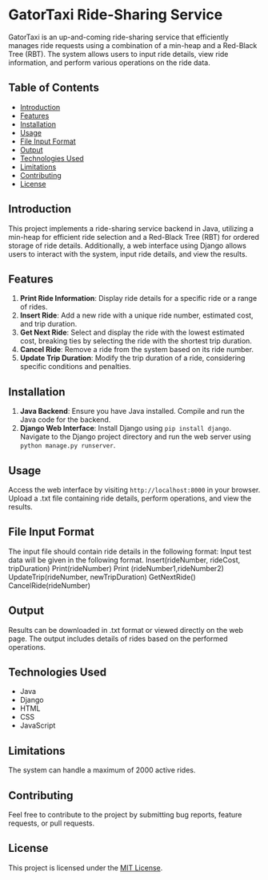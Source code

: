 # GatorTaxi Ride-Sharing Service

GatorTaxi is an up-and-coming ride-sharing service that efficiently manages ride requests using a combination of a min-heap and a Red-Black Tree (RBT). The system allows users to input ride details, view ride information, and perform various operations on the ride data.

## Table of Contents
- [Introduction](#introduction)
- [Features](#features)
- [Installation](#installation)
- [Usage](#usage)
- [File Input Format](#file-input-format)
- [Output](#output)
- [Technologies Used](#technologies-used)
- [Limitations](#limitations)
- [Contributing](#contributing)
- [License](#license)

## Introduction
This project implements a ride-sharing service backend in Java, utilizing a min-heap for efficient ride selection and a Red-Black Tree (RBT) for ordered storage of ride details. Additionally, a web interface using Django allows users to interact with the system, input ride details, and view the results.

## Features
1. **Print Ride Information**: Display ride details for a specific ride or a range of rides.
2. **Insert Ride**: Add a new ride with a unique ride number, estimated cost, and trip duration.
3. **Get Next Ride**: Select and display the ride with the lowest estimated cost, breaking ties by selecting the ride with the shortest trip duration.
4. **Cancel Ride**: Remove a ride from the system based on its ride number.
5. **Update Trip Duration**: Modify the trip duration of a ride, considering specific conditions and penalties.

## Installation
1. **Java Backend**: Ensure you have Java installed. Compile and run the Java code for the backend.
2. **Django Web Interface**: Install Django using `pip install django`. Navigate to the Django project directory and run the web server using `python manage.py runserver`.

## Usage
Access the web interface by visiting `http://localhost:8000` in your browser. Upload a .txt file containing ride details, perform operations, and view the results.

## File Input Format
The input file should contain ride details in the following format:
Input test data will be given in the following format.
Insert(rideNumber, rideCost, tripDuration)
Print(rideNumber)
Print (rideNumber1,rideNumber2)
UpdateTrip(rideNumber, newTripDuration)
GetNextRide()
CancelRide(rideNumber)


## Output
Results can be downloaded in .txt format or viewed directly on the web page. The output includes details of rides based on the performed operations.

## Technologies Used
- Java
- Django
- HTML
- CSS
- JavaScript

## Limitations
The system can handle a maximum of 2000 active rides.

## Contributing
Feel free to contribute to the project by submitting bug reports, feature requests, or pull requests.

## License
This project is licensed under the [MIT License](LICENSE).
